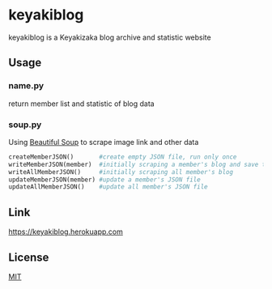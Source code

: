 # keyakiblog
keyakiblog is a Keyakizaka blog archive and statistic website

## Usage
### name.py
return member list and statistic of blog data
### soup.py
Using [Beautiful Soup](https://www.crummy.com/software/BeautifulSoup/bs4/doc/) to scrape image link and other data
```python
createMemberJSON()       #create empty JSON file, run only once
writeMemberJSON(member)  #initially scraping a member's blog and save to JSON
writeAllMemberJSON()     #initially scraping all member's blog 
updateMemberJSON(member) #update a member's JSON file
updateAllMemberJSON()    #update all member's JSON file
```

## Link
https://keyakiblog.herokuapp.com

## License
[MIT](https://choosealicense.com/licenses/mit/)
